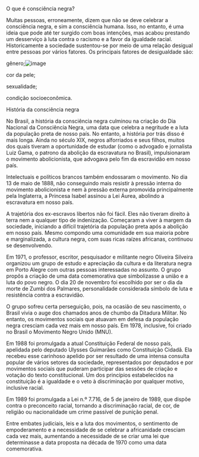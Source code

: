 

O que é consciência negra?

Muitas pessoas, erroneamente, dizem que 
não se deve celebrar a consciência negra, e sim a consciência humana. 
Isso, no entanto, é uma ideia que pode até ter surgido com boas 
intenções, mas acabou prestando um desserviço à luta contra o racismo e a favor da igualdade racial.
 Historicamente a sociedade sustentou-se por meio de uma relação 
desigual entre pessoas por vários fatores. Os principais fatores de 
desigualdade são:

gênero;![image](https://user-images.githubusercontent.com/105931349/202778993-22999131-ecc4-4ce1-93c5-3facc006bc1b.png)







cor da pele;






sexualidade;






condição socioeconômica.


História da consciência negra

No Brasil, a história da consciência negra
 culminou na criação do Dia Nacional da Consciência Negra, uma data que 
celebra a negritude e a luta da população preta de nosso país. No 
entanto, a história por trás disso é mais longa. Ainda no século XIX, 
negros alforriados e seus filhos, muitos dos quais tiveram a 
oportunidade de estudar (como o advogado e jornalista Luiz Gama, o 
patrono da abolição da escravatura no Brasil), impulsionaram o movimento
 abolicionista, que advogava pelo fim da escravidão em nosso país.



Intelectuais e políticos brancos também endossaram o movimento. No dia 13 de maio de 1888,
 não conseguindo mais resistir à pressão interna do movimento 
abolicionista e nem à pressão externa promovida principalmente pela 
Inglaterra, a Princesa Isabel assinou a Lei Áurea, abolindo a escravatura em nosso país.



A trajetória dos ex-escravos libertos não foi fácil.
 Eles não tiveram direito à terra nem a qualquer tipo de indenização. 
Começaram a viver à margem da sociedade, iniciando a difícil trajetória 
da população preta após a abolição em nosso país. Mesmo compondo uma 
comunidade em sua maioria pobre e marginalizada, a cultura negra, com suas ricas raízes africanas, continuou se desenvolvendo.



Em 1971, o professor, escritor, 
pesquisador e militante negro Oliveira Silveira organizou um grupo de 
estudo e apreciação da cultura e da literatura negra em Porto Alegre com
 outras pessoas interessadas no assunto. O grupo propôs a criação de uma data comemorativa
 que simbolizasse a união e a luta do povo negro. O dia 20 de novembro 
foi escolhido por ser o dia da morte de Zumbi dos Palmares, 
personalidade considerada símbolo de luta e resistência contra a 
escravidão.



O grupo sofreu certa perseguição, pois, na
 ocasião de seu nascimento, o Brasil vivia o auge dos chamados anos de 
chumbo da Ditadura Militar. No entanto, os movimentos sociais que 
atuavam em defesa da população negra cresciam cada vez mais em nosso 
país. Em 1978, inclusive, foi criado no Brasil o Movimento Negro Unido (MNU).



Em 1988 foi promulgada a atual Constituição Federal de nosso país,
 apelidada pelo deputado Ulysses Guimarães como Constituição Cidadã. Ela
 recebeu esse carinhoso apelido por ser resultado de uma intensa 
consulta popular de vários setores da sociedade, representados por 
deputados e por movimentos sociais que puderam participar das sessões de
 criação e votação do texto constitucional. Um dos princípios 
estabelecidos na constituição é a igualdade e o veto à discriminação por qualquer motivo, inclusive racial.



Em 1989 foi promulgada a Lei n.º 7.716, de 5 de janeiro de 1989,
 que dispõe contra o preconceito racial, tornando a discriminação 
racial, de cor, de religião ou nacionalidade um crime passível de 
punição penal.



Entre embates judiciais, leis e a luta dos
 movimentos, o sentimento de empoderamento e a necessidade de se 
celebrar a africanidade cresciam cada vez mais, aumentando a necessidade
 de se criar uma lei que determinasse a data proposta na década de 1970 
como uma data comemorativa.
